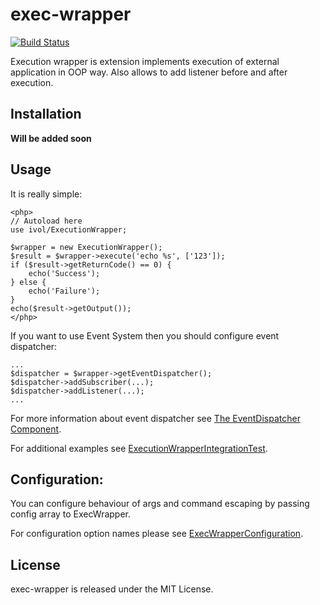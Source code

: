 exec-wrapper
============

[![Build Status](https://travis-ci.org/ivol84/exec_wrapper.svg?branch=master)](https://travis-ci.org/ivol84/exec_wrapper)

Execution wrapper is extension implements execution of external application in OOP way. Also allows to add listener before and after execution.

Installation
------------
**Will be added soon**

Usage
-----
It is really simple:
```
<php>
// Autoload here
use ivol/ExecutionWrapper;

$wrapper = new ExecutionWrapper();
$result = $wrapper->execute('echo %s', ['123']);
if ($result->getReturnCode() == 0) {
    echo('Success');
} else {
    echo('Failure');
}
echo($result->getOutput());
</php>
```
If you want to use Event System then you should configure event dispatcher:
```
...
$dispatcher = $wrapper->getEventDispatcher();
$dispatcher->addSubscriber(...);
$dispatcher->addListener(...);
...
```
For more information about event dispatcher see [The EventDispatcher Component](http://symfony.com/doc/3.0/components/event_dispatcher/introduction.html).

For additional examples see [ExecutionWrapperIntegrationTest](https://github.com/ivol84/exec_wrapper/blob/master/test/ExecutionWrapperIntegrationTest.php).

Configuration:
-------
You can configure behaviour of args and command escaping by passing config array to ExecWrapper.

For configuration option names please see [ExecWrapperConfiguration](https://github.com/ivol84/exec_wrapper/blob/master/src/Config/ExecWrapperConfiguration.php).

License
-------

exec-wrapper is released under the MIT License.
